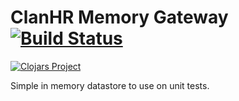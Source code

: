 # ClanHR Memory Gateway [![Build Status](https://app.travis-ci.com/clanhr/memory-gateway.svg?branch=master)](https://app.travis-ci.com/clanhr/memory-gateway)

[![Clojars Project](http://clojars.org/clanhr/memory-gateway/latest-version.svg)](http://clojars.org/clanhr/memory-gateway)

Simple in memory datastore to use on unit tests.

